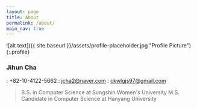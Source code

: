 ```yaml
---
layout: page
title: About
permalink: /about/
main_nav: true
---
```


![alt text]({{ site.baseurl }}/assets/profile-placeholder.jpg "Profile Picture"){:.profile}
### Jihun Cha
: +82-10-4122-5662
: jcha2@naver.com
: ckwlgjs97@gmail.com
>B.S. in Computer Science
> at Sungshin Women's University
>M.S. Candidate in Computer Science
>at Hanyang University
